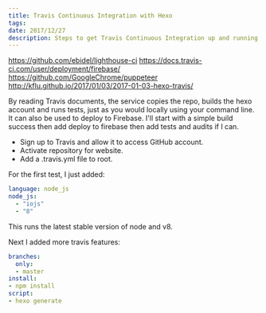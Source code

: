 ```yaml
---
title: Travis Continuous Integration with Hexo
tags:
date: 2017/12/27
description: Steps to get Travis Continuous Integration up and running with my website.
---
```

https://github.com/ebidel/lighthouse-ci
https://docs.travis-ci.com/user/deployment/firebase/
https://github.com/GoogleChrome/puppeteer
http://kflu.github.io/2017/01/03/2017-01-03-hexo-travis/

By reading Travis documents, the service copies the repo, builds the hexo account and runs tests, just as you would locally using your command line. It can also be used to deploy to Firebase. I'll start with a simple build success then add deploy to firebase then add tests and audits if I can.

- Sign up to Travis and allow it to access GitHub account.
- Activate repository for website.
- Add a .travis.yml file to root.

For the first test, I just added:
```yaml
language: node_js
node_js:
  - "iojs"
  - "8"
```
This runs the latest stable version of node and v8.

Next I added more travis features:
```yaml
branches:
  only:
  - master
install:
- npm install
script:
- hexo generate
```